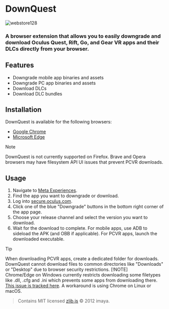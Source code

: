 # DownQuest
![webstore128](https://user-images.githubusercontent.com/34898868/200154927-6955b594-aeb6-4f13-a09e-a5837f9f4c4f.png)
### A browser extension that allows you to easily downgrade and download Oculus Quest, Rift, Go, and Gear VR apps and their DLCs directly from your browser.

## Features

- Downgrade mobile app binaries and assets
- Downgrade PC app binaries and assets 
- Download DLCs
- Download DLC bundles

## Installation

DownQuest is available for the following browsers:

- [Google Chrome](https://chrome.google.com/webstore/detail/downquest/clocmpojdjmikkaepgkmplgooejmnchb)
- [Microsoft Edge](https://microsoftedge.microsoft.com/addons/detail/downquest/kehkjfaenkdikagphlaphoeekoodffif)

> [!NOTE]  
> DownQuest is not currently supported on Firefox. Brave and Opera browsers may have filesystem API UI issues that prevent PCVR downloads.

## Usage

1. Navigate to [Meta Experiences](https://www.meta.com/experiences/).
2. Find the app you want to downgrade or download.
3. Log into [secure.oculus.com](https://secure.oculus.com).
4. Click one of the blue "Downgrade" buttons in the bottom right corner of the app page.
5. Choose your release channel and select the version you want to download.
6. Wait for the download to complete. For mobile apps, use ADB to sideload the APK (and OBB if applicable). For PCVR apps, launch the downloaded executable.

> [!TIP]
> When downloading PCVR apps, create a dedicated folder for downloads. DownQuest cannot download files to common directories like "Downloads" or "Desktop" due to browser security restrictions.
> [!NOTE]  
> Chrome/Edge on Windows currently restricts downloading some filetypes like .dll, .cfg and .ini which prevents some apps from downloading there. [This issue is tracked here](https://issues.chromium.org/issues/380857453). A workaround is using Chrome on Linux or macOS.

> Contains MIT licensed [zlib.js](https://github.com/imaya/zlib.js) © 2012 imaya.
